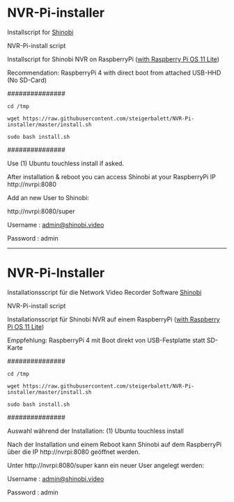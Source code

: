 # NVR-Pi-installer
Installscript for [Shinobi](https://shinobi.video/)

NVR-Pi-install script

Installscript for Shinobi NVR on RaspberryPi ([with Raspberry Pi OS 11 Lite](https://downloads.raspberrypi.org/raspios_lite_armhf_latest))

Recommendation: 
RaspberryPi 4 with direct boot from attached USB-HHD (No SD-Card)

###############
```
cd /tmp

wget https://raw.githubusercontent.com/steigerbalett/NVR-Pi-installer/master/install.sh

sudo bash install.sh
```
###############

Use (1) Ubuntu touchless install if asked.


After installation & reboot you can access Shinobi at your RaspberryPi IP http://nvrpi:8080

Add an new User to Shinobi:

http://nvrpi:8080/super

Username : admin@shinobi.video

Password : admin

---

# NVR-Pi-Installer
Installationsscript für die Network Video Recorder Software [Shinobi](https://shinobi.video/)

NVR-Pi-install script

Installationsscript für Shinobi NVR auf einem RaspberryPi ([with Raspberry Pi OS 11 Lite](https://downloads.raspberrypi.org/raspios_lite_armhf_latest))

Emppfehlung: 
RaspberryPi 4 mit Boot direkt von USB-Festplatte statt SD-Karte

###############
```
cd /tmp

wget https://raw.githubusercontent.com/steigerbalett/NVR-Pi-installer/master/install.sh

sudo bash install.sh
```
###############

Auswahl während der Installation: (1) Ubuntu touchless install

Nach der Installation und einem Reboot kann Shinobi auf dem RaspberryPi über die IP http://nvrpi:8080 geöffnet werden.

Unter http://nvrpi:8080/super kann ein neuer User angelegt werden:

Username : admin@shinobi.video

Password : admin
